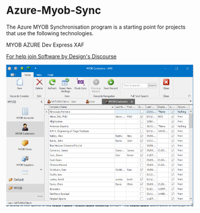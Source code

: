 # Azure-Myob-Sync

The Azure MYOB Synchronisation program is a starting point for projects that use the following technologies.

MYOB 
AZURE
Dev Express XAF

[For help join Software by Design's Discourse](https://discourse.softwarebydesign.com.au/t/about-the-azure-myob-sync-category/1303)

![customer screen](https://github.com/kgreed/AzureMyobSync/blob/master/AMS.Win/Images/Customers.PNG "Customers screen")
